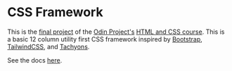 # CSS Framework

This is the [final project](https://www.theodinproject.com/paths/full-stack-ruby-on-rails/courses/html-and-css/lessons/design-your-own-grid-based-framework) of the [Odin Project's](https://www.theodinproject.com/) [HTML and CSS course](https://www.theodinproject.com/paths/full-stack-ruby-on-rails/courses/html-and-css/).  This is a basic 12 column utility first CSS framework inspired by [Bootstrap](https://getbootstrap.com/), [TailwindCSS](https://tailwindcss.com/), and [Tachyons](https://tachyons.io/).

See the docs [here]().
